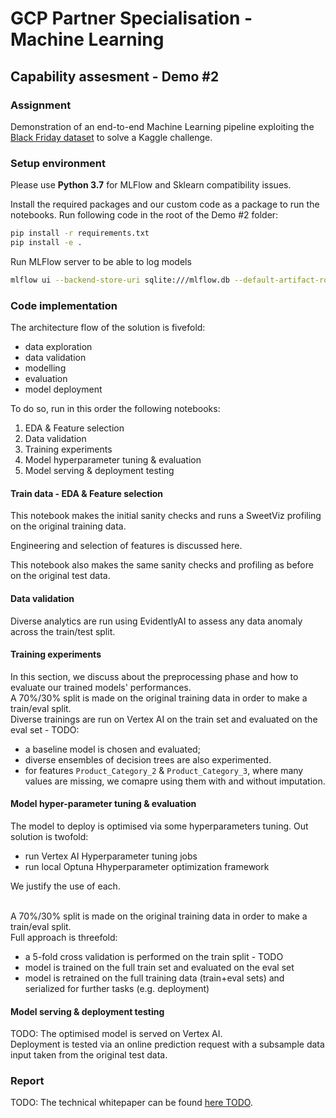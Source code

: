 # GCP Partner Specialisation - Machine Learning
## Capability assesment - Demo #2

### Assignment
Demonstration of an end-to-end Machine Learning pipeline exploiting the [Black Friday dataset](https://www.kaggle.com/abhisingh10p14/black-friday) to solve a Kaggle challenge.

### Setup environment

Please use **Python 3.7** for MLFlow and Sklearn compatibility issues.

Install the required packages and our custom code as a package to run the notebooks. Run following code in the root of the Demo \#2 folder:
```sh
pip install -r requirements.txt
pip install -e .
```


Run MLFlow server to be able to log models
```sh
mlflow ui --backend-store-uri sqlite:///mlflow.db --default-artifact-root ./artifacts --host 0.0.0.0
```


### Code implementation
The architecture flow of the solution is fivefold:
- data exploration
- data validation
- modelling
- evaluation
- model deployment

To do so, run in this order the following notebooks:
1. EDA & Feature selection
2. Data validation
3. Training experiments
4. Model hyperparameter tuning & evaluation
5. Model serving & deployment testing

#### Train data - EDA & Feature selection
This notebook makes the initial sanity checks and runs a SweetViz profiling on the original training data.  

Engineering and selection of features is discussed here.  

This notebook also makes the same sanity checks and profiling as before on the original test data.


#### Data validation
Diverse analytics are run using EvidentlyAI to assess any data anomaly across the train/test split.


#### Training experiments
In this section, we discuss about the preprocessing phase and how to evaluate our trained models' performances.
<br>A 70%/30% split is made on the original training data in order to make a train/eval split.
<br>Diverse trainings are run on Vertex AI on the train set and evaluated on the eval set - TODO:
- a baseline model is chosen and evaluated;
- diverse ensembles of decision trees are also experimented.
- for features `Product_Category_2` & `Product_Category_3`, where many values are missing, we comapre using them with and without imputation.


#### Model hyper-parameter tuning & evaluation
The model to deploy is optimised via some hyperparameters tuning. Out solution is twofold:
- run Vertex AI Hyperparameter tuning jobs
- run local Optuna Hhyperparameter optimization framework

We justify the use of each.

<br>A 70%/30% split is made on the original training data in order to make a train/eval split.
<br>Full approach is threefold:
- a 5-fold cross validation is performed on the train split - TODO
- model is trained on the full train set and evaluated on the eval set
- model is retrained on the full training data (train+eval sets) and serialized for further tasks (e.g. deployment)


#### Model serving & deployment testing
TODO:
The optimised model is served on Vertex AI.
<br>Deployment is tested via an online prediction request with a subsample data input taken from the original test data.


### Report
TODO:
The technical whitepaper can be found [here TODO](TODO).
